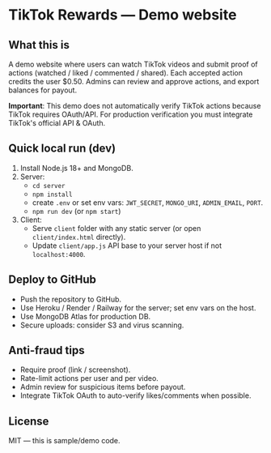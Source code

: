 # TikTok Rewards — Demo website

## What this is
A demo website where users can watch TikTok videos and submit proof of actions (watched / liked / commented / shared). Each accepted action credits the user $0.50. Admins can review and approve actions, and export balances for payout.

**Important**: This demo does not automatically verify TikTok actions because TikTok requires OAuth/API. For production verification you must integrate TikTok's official API & OAuth.

## Quick local run (dev)
1. Install Node.js 18+ and MongoDB.
2. Server:
   - `cd server`
   - `npm install`
   - create `.env` or set env vars: `JWT_SECRET`, `MONGO_URI`, `ADMIN_EMAIL`, `PORT`.
   - `npm run dev` (or `npm start`)
3. Client:
   - Serve `client` folder with any static server (or open `client/index.html` directly).
   - Update `client/app.js` API base to your server host if not `localhost:4000`.

## Deploy to GitHub
- Push the repository to GitHub.
- Use Heroku / Render / Railway for the server; set env vars on the host.
- Use MongoDB Atlas for production DB.
- Secure uploads: consider S3 and virus scanning.

## Anti-fraud tips
- Require proof (link / screenshot).
- Rate-limit actions per user and per video.
- Admin review for suspicious items before payout.
- Integrate TikTok OAuth to auto-verify likes/comments when possible.

## License
MIT — this is sample/demo code.
